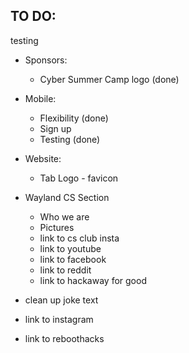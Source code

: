 ## TO DO:
testing
- Sponsors:
	- Cyber Summer Camp logo (done)

- Mobile:
	- Flexibility (done)
	- Sign up 
	- Testing (done)

- Website:
	- Tab Logo - favicon

- Wayland CS Section
	- Who we are
	- Pictures
	- link to cs club insta
	- link to youtube
	- link to facebook
	- link to reddit
	- link to hackaway for good

- clean up joke text
- link to instagram

- link to reboothacks


